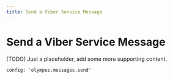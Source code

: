 ```yaml
---
title: Send a Viber Service Message
---
```


# Send a Viber Service Message

[TODO] Just a placeholder, add some more supporting content.

```tabbed_examples
config: 'olympus.messages.send'
```
